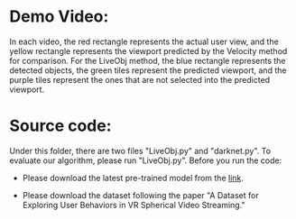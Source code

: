 

# Demo Video:

In each video, the red rectangle represents the actual user view, and the yellow rectangle represents the viewport predicted by the Velocity method for comparison. For the LiveObj method, the blue rectangle represents the detected objects, the green tiles represent the predicted viewport, and the purple tiles represent the ones that are not selected into the predicted viewport.

# Source code:

Under this folder, there are two files "LiveObj.py" and "darknet.py". To evaluate our algorithm, please run "LiveObj.py". Before you run the code:

- Please download the latest pre-trained model from the [link](https://pjreddie.com/darknet/yolo/). 

- Please download the dataset following the paper "A Dataset for Exploring User Behaviors in VR Spherical Video Streaming."

